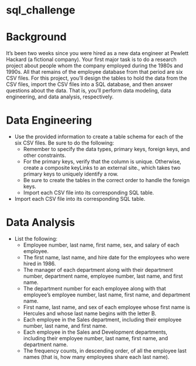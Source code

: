 # sql_challenge

# Background
It’s been two weeks since you were hired as a new data engineer at Pewlett Hackard (a fictional company). Your first major task is to do a research project about people whom the company employed during the 1980s and 1990s. All that remains of the employee database from that period are six CSV files. For this project, you’ll design the tables to hold the data from the CSV files, import the CSV files into a SQL database, and then answer questions about the data. That is, you’ll perform data modeling, data engineering, and data analysis, respectively.

# Data Engineering
- Use the provided information to create a table schema for each of the six CSV files. Be sure to do the following:
    - Remember to specify the data types, primary keys, foreign keys, and other constraints.
    - For the primary keys, verify that the column is unique. Otherwise, create a composite keyLinks to an external site., which takes two primary keys to uniquely identify a row.
    - Be sure to create the tables in the correct order to handle the foreign keys.
    - Import each CSV file into its corresponding SQL table.
- Import each CSV file into its corresponding SQL table.

# Data Analysis
- List the following:
    - Employee number, last name, first name, sex, and salary of each employee.
    - The first name, last name, and hire date for the employees who were hired in 1986.
    - The manager of each department along with their department number, department name, employee number, last name, and first name.
    - The department number for each employee along with that employee’s employee number, last name, first name, and department name.
    - First name, last name, and sex of each employee whose first name is Hercules and whose last name begins with the letter B.
    - Each employee in the Sales department, including their employee number, last name, and first name.
    - Each employee in the Sales and Development departments, including their employee number, last name, first name, and department name.
    - The frequency counts, in descending order, of all the employee last names (that is, how many employees share each last name).
